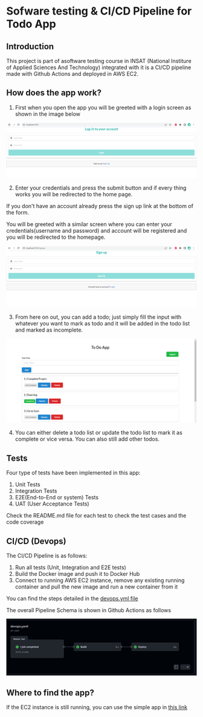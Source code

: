 # Sofware testing & CI/CD Pipeline for Todo App


## Introduction

This project is part of asoftware testing course in INSAT (National Institure of Applied Sciences And Technology) integrated with it is a CI/CD pipeline made with Github Actions and deployed in AWS EC2.

## How does the app work?
1. First when you open the app you will be greeted with a login screen as shown in the image below

![Login Screen](/assets/login.png "Login Screen")

2. Enter your credentials and press the submit button and if every thing works you will be redirected to the home page.

If you don't have an account already press the sign up link at the bottom of the form.

You will be greeted with a similar screen where you can enter your credentials(username and password) and account will be registered and you will be redirected to the homepage.

![Signup Screen](/assets/signup.png "Signup Screen")

3. From here on out, you can add a todo; just simply fill the input with whatever you want to mark as todo and it will be added in the todo list and marked as incomplete.

![Homepage](/assets/todo_list.png "Homepage")

4. You can either delete a todo list or update the todo list to mark it as complete or vice versa. You can also still add other todos.



## Tests

Four type of tests have been implemented in this app:

1. Unit Tests
2. Integration Tests
3. E2E(End-to-End or system) Tests
4. UAT (User Acceptance Tests)

Check the README.md file for each test to check the test cases and the code coverage

## CI/CD (Devops)
The CI/CD Pipeline is as follows: 

1. Run all tests (Unit, Integration and E2E tests)
2. Build the Docker image and push it to Docker Hub
3. Connect to running AWS EC2 instance, remove any existing running container and pull the new image and run a new container from it

You can find the steps detailed in the [devops.yml file](https://github.com/YoussefJJ/software-testing-devops/blob/main/.github/workflows/devops.yaml)

The overall Pipeline Schema is shown in Github Actions as follows

![CI/CD Pipeline](/assets/cicd.png "CI/CD Pipeline")

## Where to find the app?

If the EC2 instance is still running, you can use the simple app in [this link](http:\\54.249.164.48:5000)

